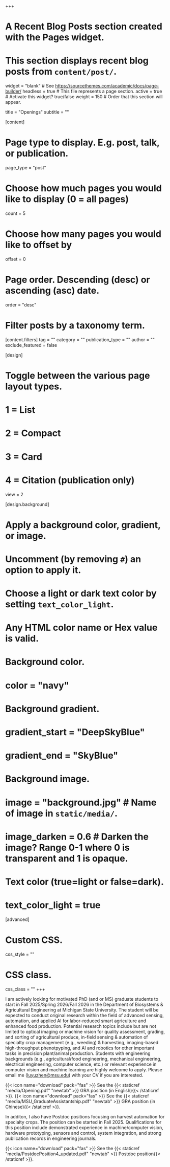 +++
# A Recent Blog Posts section created with the Pages widget.
# This section displays recent blog posts from `content/post/`.

widget = "blank"  # See https://sourcethemes.com/academic/docs/page-builder/
headless = true  # This file represents a page section.
active = true  # Activate this widget? true/false
weight = 150  # Order that this section will appear.

title = "Openings"
subtitle = ""

[content]
  # Page type to display. E.g. post, talk, or publication.
  page_type = "post"
  
  # Choose how much pages you would like to display (0 = all pages)
  count = 5
  
  # Choose how many pages you would like to offset by
  offset = 0

  # Page order. Descending (desc) or ascending (asc) date.
  order = "desc"

  # Filter posts by a taxonomy term.
  [content.filters]
    tag = ""
    category = ""
    publication_type = ""
    author = ""
    exclude_featured = false
  
[design]
  # Toggle between the various page layout types.
  #   1 = List
  #   2 = Compact
  #   3 = Card
  #   4 = Citation (publication only)
  view = 2
  
[design.background]
  # Apply a background color, gradient, or image.
  #   Uncomment (by removing `#`) an option to apply it.
  #   Choose a light or dark text color by setting `text_color_light`.
  #   Any HTML color name or Hex value is valid.
  
  # Background color.
  # color = "navy"
  
  # Background gradient.
  # gradient_start = "DeepSkyBlue"
  # gradient_end = "SkyBlue"
  
  # Background image.
  # image = "background.jpg"  # Name of image in `static/media/`.
  # image_darken = 0.6  # Darken the image? Range 0-1 where 0 is transparent and 1 is opaque.

  # Text color (true=light or false=dark).
  # text_color_light = true  
  
[advanced]
 # Custom CSS. 
 css_style = ""
 
 # CSS class.
 css_class = ""
+++

I am actively looking for motivated PhD (and or MS) graduate students to start in Fall 2025/Spring 2026/Fall 2026 in the Department of Biosystems & Agricultural Engineering at Michigan State University. The student will be expected to conduct original research within the field of advanced sensing, automation, and applied AI for labor-reduced smart agriculture and enhanced food production. Potential research topics include but are not limited to optical imaging or machine vision for quality assessment, grading, and sorting of agricultural produce, in-field sensing & automation of specialty crop management (e.g., weeding) & harvesting, imaging-based high-throughput phenotpyping, and AI and robotics for other important tasks in precision plant/animal production. Students with engineering backgrounds (e.g., agricultural/food engineering, mechanical engineering, electrical engineering, computer science, etc.) or relevant experience in computer vision and machine learning are highly welcome to apply. Please email me (luyuzhen@msu.edu) with your CV if you are interested.

{{< icon name="download" pack="fas" >}} See the {{< staticref "media/Opening.pdf" "newtab" >}} GRA position (in English){{< /staticref >}}.
{{< icon name="download" pack="fas" >}} See the {{< staticref "media/MSU_GraduateAssistantship.pdf" "newtab" >}} GRA position (in Chinese){{< /staticref >}}.



In additon, I also have Postdoc positions focusing on harvest automation for specialty crops. The position can be started in Fall 2025. Qualifications for this position include demonstrated experience in machine/computer vision, hardware prototyping, sensors and control, system integration, and strong publication records in engineering journals. 

{{< icon name="download" pack="fas" >}} See the {{< staticref "media/PostdocPosition4_updated.pdf" "newtab" >}} Postdoc position{{< /staticref >}}.
